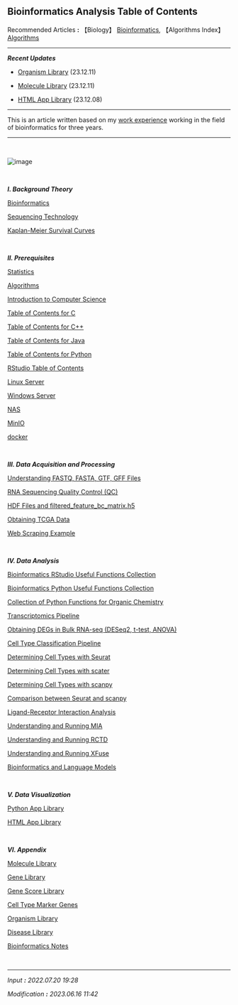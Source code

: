 ## **Bioinformatics Analysis Table of Contents**

Recommended Articles **:** 【Biology】 [Bioinformatics](https://jb243.github.io/pages/1831), 【Algorithms Index】 [Algorithms](https://jb243.github.io/pages/1278)

---

_**Recent Updates**_

* [Organism Library](https://jb243.github.io/pages/392) (23.12.11)

* [Molecule Library](https://jb243.github.io/pages/391) (23.12.11)

* [HTML App Library](https://jb243.github.io/pages/2368) (23.12.08)

---

This is an article written based on my [work experience](https://portrai.io/) working in the field of bioinformatics for three years.

---

<br>

![image](https://github.com/JB243/jb243.github.io/assets/55747737/5494c289-1d96-4a1e-a595-ecf4b3389f36)

<br>

_**Ⅰ. Background Theory**_

[Bioinformatics](https://jb243.github.io/pages/1831)

[Sequencing Technology](https://jb243.github.io/pages/75#2-sequencing-technology)

[Kaplan-Meier Survival Curves](https://jb243.github.io/pages/2087)

<br>

_**Ⅱ. Prerequisites**_

[Statistics](https://jb243.github.io/pages/1641)

[Algorithms](https://jb243.github.io/pages/1278)

[Introduction to Computer Science](https://jb243.github.io/pages/788)

[Table of Contents for C](https://jb243.github.io/pages/802)

[Table of Contents for C++](https://jb243.github.io/pages/947)

[Table of Contents for Java](https://jb243.github.io/pages/903)

[Table of Contents for Python](https://jb243.github.io/pages/786)

[RStudio Table of Contents](https://jb243.github.io/pages/1761)

[Linux Server](https://jb243.github.io/pages/882)

[Windows Server](https://jb243.github.io/pages/24)

[NAS](https://jb243.github.io/pages/2247)

[MinIO](https://jb243.github.io/pages/2367)

[docker](https://jb243.github.io/pages/2342)

<br>

_**Ⅲ. Data Acquisition and Processing**_

[Understanding FASTQ, FASTA, GTF, GFF Files](https://jb243.github.io/pages/2070)

[RNA Sequencing Quality Control (QC)](https://jb243.github.io/pages/2337)

[HDF Files and filtered_feature_bc_matrix.h5](https://jb243.github.io/pages/2166)

[Obtaining TCGA Data](https://jb243.github.io/pages/1694)

[Web Scraping Example](https://jb243.github.io/pages/2291)

<br>

_**Ⅳ. Data Analysis**_

[Bioinformatics RStudio Useful Functions Collection](https://jb243.github.io/pages/2156)

[Bioinformatics Python Useful Functions Collection](https://jb243.github.io/pages/1892)

[Collection of Python Functions for Organic Chemistry](https://jb243.github.io/pages/2396)

[Transcriptomics Pipeline](https://jb243.github.io/pages/2050)

[Obtaining DEGs in Bulk RNA-seq (DESeq2, t-test, ANOVA)](https://jb243.github.io/pages/2202)

[Cell Type Classification Pipeline](https://jb243.github.io/pages/1782)

[Determining Cell Types with Seurat](https://jb243.github.io/pages/1788)

[Determining Cell Types with scater](https://jb243.github.io/pages/1799)

[Determining Cell Types with scanpy](https://support.parsebiosciences.com/hc/en-us/articles/360052794312-Scanpy-Tutorial-65k-PBMCs)

[Comparison between Seurat and scanpy](https://jb243.github.io/pages/363)

[Ligand-Receptor Interaction Analysis](https://jb243.github.io/pages/841)

[Understanding and Running MIA](https://jb243.github.io/pages/2054)

[Understanding and Running RCTD](https://jb243.github.io/pages/2109)

[Understanding and Running XFuse](https://jb243.github.io/pages/2168)

[Bioinformatics and Language Models](https://jb243.github.io/pages/325#footnote_link_67_52)

<br>

_**Ⅴ. Data Visualization**_

[Python App Library](https://nate9389.tistory.com/2370)

[HTML App Library](https://nate9389.tistory.com/2368)

<br>

_**Ⅵ. Appendix**_

[Molecule Library](https://jb243.github.io/pages/391)

[Gene Library](https://jb243.github.io/pages/2212)

[Gene Score Library](https://jb243.github.io/pages/2215)

[Cell Type Marker Genes](https://jb243.github.io/pages/1846)

[Organism Library](https://jb243.github.io/pages/392)

[Disease Library](https://jb243.github.io/pages/247)

[Bioinformatics Notes](https://jb243.github.io/pages/1077)

<br>

---

_Input **:** 2022.07.20 19:28_

_Modification **:** 2023.06.16 11:42_
